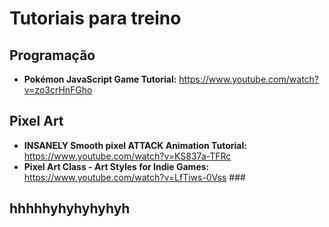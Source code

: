 # Tutoriais para treino
## Programação
- **Pokémon JavaScript Game Tutorial:** <https://www.youtube.com/watch?v=zo3crHnFGho>

## Pixel Art
- **INSANELY Smooth pixel ATTACK Animation Tutorial:** <https://www.youtube.com/watch?v=KS837a-TFRc>
- **Pixel Art Class - Art Styles for Indie Games:** <https://www.youtube.com/watch?v=LfTiws-0Vss> ###
## hhhhhyhyhyhyhyh
